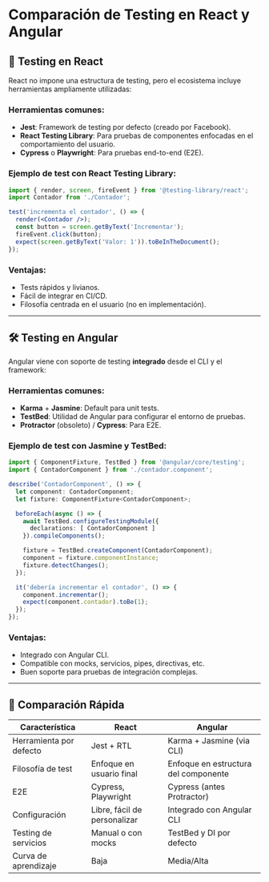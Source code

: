 # Comparación de Testing en React y Angular

## 🔧 Testing en React
React no impone una estructura de testing, pero el ecosistema incluye herramientas ampliamente utilizadas:

### Herramientas comunes:
- **Jest**: Framework de testing por defecto (creado por Facebook).
- **React Testing Library**: Para pruebas de componentes enfocadas en el comportamiento del usuario.
- **Cypress** o **Playwright**: Para pruebas end-to-end (E2E).

### Ejemplo de test con React Testing Library:
```jsx
import { render, screen, fireEvent } from '@testing-library/react';
import Contador from './Contador';

test('incrementa el contador', () => {
  render(<Contador />);
  const button = screen.getByText('Incrementar');
  fireEvent.click(button);
  expect(screen.getByText('Valor: 1')).toBeInTheDocument();
});
```

### Ventajas:
- Tests rápidos y livianos.
- Fácil de integrar en CI/CD.
- Filosofía centrada en el usuario (no en implementación).

---

## 🛠️ Testing en Angular
Angular viene con soporte de testing **integrado** desde el CLI y el framework:

### Herramientas comunes:
- **Karma** + **Jasmine**: Default para unit tests.
- **TestBed**: Utilidad de Angular para configurar el entorno de pruebas.
- **Protractor** (obsoleto) / **Cypress**: Para E2E.

### Ejemplo de test con Jasmine y TestBed:
```typescript
import { ComponentFixture, TestBed } from '@angular/core/testing';
import { ContadorComponent } from './contador.component';

describe('ContadorComponent', () => {
  let component: ContadorComponent;
  let fixture: ComponentFixture<ContadorComponent>;

  beforeEach(async () => {
    await TestBed.configureTestingModule({
      declarations: [ ContadorComponent ]
    }).compileComponents();

    fixture = TestBed.createComponent(ContadorComponent);
    component = fixture.componentInstance;
    fixture.detectChanges();
  });

  it('debería incrementar el contador', () => {
    component.incrementar();
    expect(component.contador).toBe(1);
  });
});
```

### Ventajas:
- Integrado con Angular CLI.
- Compatible con mocks, servicios, pipes, directivas, etc.
- Buen soporte para pruebas de integración complejas.

---

## 🔄 Comparación Rápida

| Característica               | React                         | Angular                          |
|-----------------------------|-------------------------------|----------------------------------|
| Herramienta por defecto     | Jest + RTL                    | Karma + Jasmine (via CLI)        |
| Filosofía de test           | Enfoque en usuario final      | Enfoque en estructura del componente |
| E2E                         | Cypress, Playwright           | Cypress (antes Protractor)       |
| Configuración               | Libre, fácil de personalizar   | Integrado con Angular CLI        |
| Testing de servicios        | Manual o con mocks            | TestBed y DI por defecto         |
| Curva de aprendizaje        | Baja                          | Media/Alta                       |

